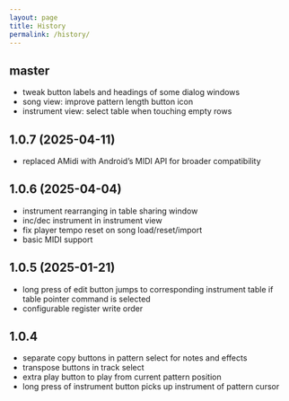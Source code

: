 ```yaml
---
layout: page
title: History
permalink: /history/
---
```


## master
+ tweak button labels and headings of some dialog windows
+ song view: improve pattern length button icon
+ instrument view: select table when touching empty rows


## 1.0.7 (2025-04-11)
+ replaced AMidi with Android’s MIDI API for broader compatibility

## 1.0.6 (2025-04-04)
+ instrument rearranging in table sharing window
+ inc/dec instrument in instrument view
+ fix player tempo reset on song load/reset/import
+ basic MIDI support

## 1.0.5 (2025-01-21)
+ long press of edit button jumps to corresponding instrument table if table pointer command is selected
+ configurable register write order


## 1.0.4
+ separate copy buttons in pattern select for notes and effects
+ transpose buttons in track select
+ extra play button to play from current pattern position
+ long press of instrument button picks up instrument of pattern cursor

